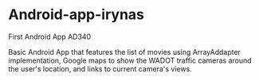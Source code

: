 # Android-app-irynas
First Android App AD340

Basic Android App that features the list of movies using ArrayAddapter implementation, Google maps to show the WADOT traffic cameras around the user's location, and links to current camera's views. 
